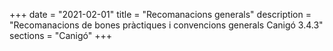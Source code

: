 +++
date        = "2021-02-01"
title       = "Recomanacions generals"
description = "Recomanacions de bones pràctiques i convencions generals Canigó 3.4.3"
sections    = "Canigó"
+++